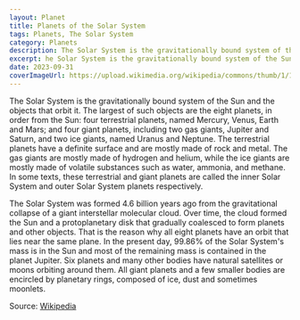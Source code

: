 ```yaml
---
layout: Planet
title: Planets of the Solar System
tags: Planets, The Solar System
category: Planets
description: The Solar System is the gravitationally bound system of the Sun and the objects that orbit it.
excerpt: he Solar System is the gravitationally bound system of the Sun and the objects that orbit it. The largest of such objects are the eight planets, in order from the Sun four terrestrial planets, named Mercury, Venus, Earth and Mars; and four giant planets, including two gas giants, Jupiter and Saturn, and two ice giants, named Uranus and Neptune. The terrestrial planets have a definite surface and are mostly made of rock and metal.
date: 2023-09-31
coverImageUrl: https://upload.wikimedia.org/wikipedia/commons/thumb/1/19/Solar_System_true_color.jpg/1024px-Solar_System_true_color.jpg
---
```

 
The Solar System is the gravitationally bound system of the Sun and the objects that orbit it. The largest of such objects are the eight planets, in order from the Sun: four terrestrial planets, named Mercury, Venus, Earth and Mars; and four giant planets, including two gas giants, Jupiter and Saturn, and two ice giants, named Uranus and Neptune. The terrestrial planets have a definite surface and are mostly made of rock and metal. The gas giants are mostly made of hydrogen and helium, while the ice giants are mostly made of volatile substances such as water, ammonia, and methane. In some texts, these terrestrial and giant planets are called the inner Solar System and outer Solar System planets respectively.

The Solar System was formed 4.6 billion years ago from the gravitational collapse of a giant interstellar molecular cloud. Over time, the cloud formed the Sun and a protoplanetary disk that gradually coalesced to form planets and other objects. That is the reason why all eight planets have an orbit that lies near the same plane. In the present day, 99.86% of the Solar System's mass is in the Sun and most of the remaining mass is contained in the planet Jupiter. Six planets and many other bodies have natural satellites or moons orbiting around them. All giant planets and a few smaller bodies are encircled by planetary rings, composed of ice, dust and sometimes moonlets.

Source: [Wikipedia](https://en.wikipedia.org/wiki/Solar_System)

